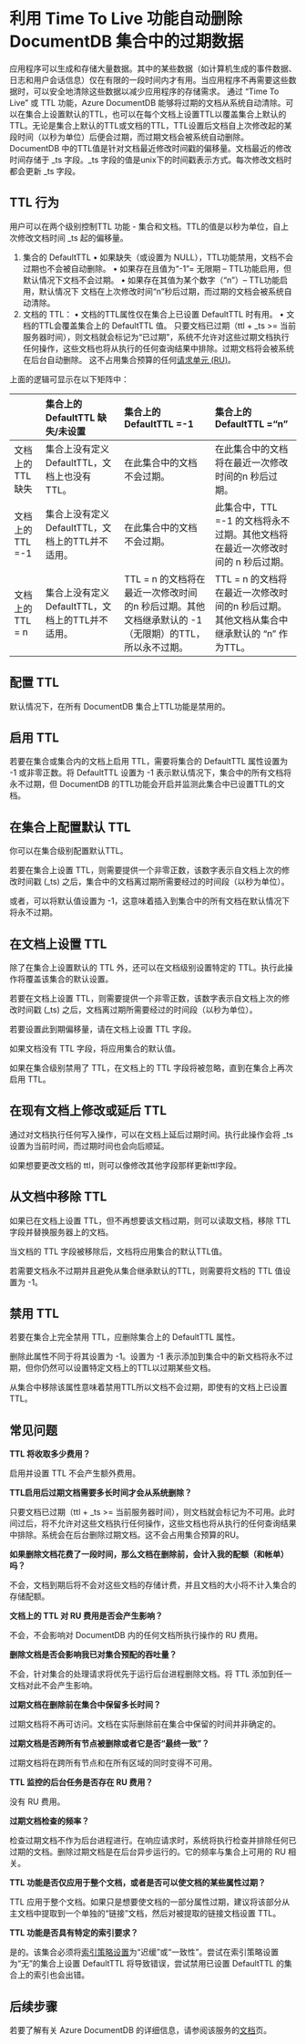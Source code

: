 <properties
   pageTitle="利用生存时间使 DocumentDB 中的数据过期 |Azure"
   description="通过 TTL 功能，Azure DocumentDB 能够在一段时间后将文档自动从系统清除。"
   services="documentdb"
   documentationCenter=""
   keywords="生存时间"
   authors="kiratp"
   manager="jhubbard"
   editor=""/>

<tags
   ms.service="documentdb"
   ms.date="04/28/2016"
   wacn.date="06/29/2016"/>

# 利用 Time To Live 功能自动删除 DocumentDB 集合中的过期数据

应用程序可以生成和存储大量数据。其中的某些数据（如计算机生成的事件数据、日志和用户会话信息）仅在有限的一段时间内才有用。当应用程序不再需要这些数据时，可以安全地清除这些数据以减少应用程序的存储需求。
通过 “Time To Live” 或 TTL 功能，Azure DocumentDB 能够将过期的文档从系统自动清除。可以在集合上设置默认的TTL，也可以在每个文档上设置TTL以覆盖集合上默认的TTL。无论是集合上默认的TTL或文档的TTL，TTL设置后文档自上次修改起的某段时间（以秒为单位）后便会过期，而过期文档会被系统自动删除。
DocumentDB 中的TTL值是针对文档最近修改时间戳的偏移量。文档最近的修改时间存储于 _ts 字段。_ts 字段的值是unix下的时间戳表示方式。每次修改文档时都会更新 _ts 字段。


## TTL 行为

用户可以在两个级别控制TTL 功能 - 集合和文档。TTL的值是以秒为单位，自上次修改文档时间 _ts 起的偏移量。
1.	集合的 DefaultTTL
•	如果缺失（或设置为 NULL），TTL功能禁用，文档不会过期也不会被自动删除。
•	如果存在且值为“-1”= 无限期 – TTL功能启用，但默认情况下文档不会过期。
•	如果存在其值为某个数字（“n”）– TTL功能启用，默认情况下 文档在上次修改时间“n”秒后过期，而过期的文档会被系统自动清除。
2.	文档的 TTL：
•	文档的TTL属性仅在集合上已设置 DefaultTTL 时有用。
•	文档的TTL会覆盖集合上的 DefaultTTL 值。
只要文档已过期（ttl + _ts >= 当前服务器时间），则文档就会标记为“已过期”，系统不允许对这些过期文档执行任何操作，这些文档也将从执行的任何查询结果中排除。过期文档将会被系统在后台自动删除。 这不占用集合预算的任何[请求单元 (RU)](/documentation/articles/documentdb-request-units)。

上面的逻辑可显示在以下矩阵中：

| | 集合上的 DefaultTTL 缺失/未设置 | 集合上的 DefaultTTL =-1 | 集合上的 DefaultTTL =“n”|
| ------------- |:-------------|:-------------|:-------------|
| 文档上的 TTL 缺失| 集合上没有定义DefaultTTL，文档上也没有TTL。 | 在此集合中的文档不会过期。 | 在此集合中的文档将在最近一次修改时间的n 秒后过期。 |
| 文档上的 TTL =-1 | 集合上没有定义DefaultTTL，文档上的TTL并不适用。| 在此集合中的文档不会过期。 | 此集合中，TTL =-1 的文档将永不过期。其他文档将在最近一次修改时间的 n 秒后过期。 |
| 文档上的 TTL = n | 集合上没有定义DefaultTTL，文档上的TTL并不适用。 | TTL = n 的文档将在最近一次修改时间的n 秒后过期。其他文档继承默认的 -1（无限期）的TTL，所以永不过期。 | TTL = n 的文档将在最近一次修改时间的n 秒后过期。其他文档从集合中继承默认的 “n” 作为TTL。 |


## 配置 TTL

默认情况下，在所有 DocumentDB 集合上TTL功能是禁用的。

## 启用 TTL

若要在集合或集合内的文档上启用 TTL，需要将集合的 DefaultTTL 属性设置为 -1 或非零正数。将 DefaultTTL 设置为 -1 表示默认情况下，集合中的所有文档将永不过期，但 DocumentDB 的TTL功能会开启并监测此集合中已设置TTL的文档。

## 在集合上配置默认 TTL

你可以在集合级别配置默认TTL。

若要在集合上设置 TTL，则需要提供一个非零正数，该数字表示自文档上次的修改时间戳 (_ts) 之后，集合中的文档离过期所需要经过的时间段（以秒为单位）。

或者，可以将默认值设置为 -1，这意味着插入到集合中的所有文档在默认情况下将永不过期。


## 在文档上设置 TTL

除了在集合上设置默认的 TTL 外，还可以在文档级别设置特定的 TTL。执行此操作将覆盖该集合的默认设置。

若要在文档上设置 TTL，则需要提供一个非零正数，该数字表示自文档上次的修改时间戳 (_ts) 之后，文档离过期所需要经过的时间段（以秒为单位）。

若要设置此到期偏移量，请在文档上设置 TTL 字段。

如果文档没有 TTL 字段，将应用集合的默认值。

如果在集合级别禁用了 TTL，在文档上的 TTL 字段将被忽略，直到在集合上再次启用 TTL。



## 在现有文档上修改或延后 TTL

通过对文档执行任何写入操作，可以在文档上延后过期时间。执行此操作会将 _ts 设置为当前时间，而过期时间也会向后顺延。

如果想要更改文档的 ttl，则可以像修改其他字段那样更新ttl字段。



## 从文档中移除 TTL

如果已在文档上设置 TTL，但不再想要该文档过期，则可以读取文档，移除 TTL 字段并替换服务器上的文档。

当文档的 TTL 字段被移除后，文档将应用集合的默认TTL值。

若需要文档永不过期并且避免从集合继承默认的TTL，则需要将文档的 TTL 值设置为 -1。



## 禁用 TTL

若要在集合上完全禁用 TTL，应删除集合上的 DefaultTTL 属性。

删除此属性不同于将其设置为 -1。设置为 -1 表示添加到集合中的新文档将永不过期，但你仍然可以设置特定文档上的TTL以过期某些文档。

从集合中移除该属性意味着禁用TTL所以文档不会过期，即使有的文档上已设置TTL。



## 常见问题

**TTL 将收取多少费用？**

启用并设置 TTL 不会产生额外费用。

**TTL启用后过期文档需要多长时间才会从系统删除？**

只要文档已过期（ttl + _ts >= 当前服务器时间），则文档就会标记为不可用。此时间过后，将不允许对这些文档执行任何操作，这些文档也将从执行的任何查询结果中排除。系统会在后台删除过期文档。这不会占用集合预算的RU。

**如果删除文档花费了一段时间，那么文档在删除前，会计入我的配额（和帐单）吗？**

不会，文档到期后将不会对这些文档的存储计费，并且文档的大小将不计入集合的存储配额。

**文档上的 TTL 对 RU 费用是否会产生影响？**

不会，不会影响对 DocumentDB 内的任何文档所执行操作的 RU 费用。

**删除文档是否会影响我已对集合预配的吞吐量？**

不会，针对集合的处理请求将优先于运行后台进程删除文档。将 TTL 添加到任一文档对此不会产生影响。

**过期文档在删除前在集合中保留多长时间？**

过期文档将不再可访问。文档在实际删除前在集合中保留的时间并非确定的。

**过期文档是否跨所有节点被删除或者它是否“最终一致”？**

过期文档将在跨所有节点和在所有区域的同时变得不可用。

**TTL 监控的后台任务是否存在 RU 费用？**

没有 RU 费用。

**过期文档检查的频率？**

检查过期文档不作为后台进程进行。在响应请求时，系统将执行检查并排除任何已过期的文档。删除过期文档是在后台异步运行的。它的频率与集合上可用的 RU 相关。

**TTL 功能是否仅应用于整个文档，或者是否可以使文档的某些属性过期？**

TTL 应用于整个文档。如果只是想要使文档的一部分属性过期，建议将该部分从主文档中提取到一个单独的“链接”文档，然后对被提取的链接文档设置 TTL。


**TTL 功能是否具有特定的索引要求？**

是的。该集合必须将[索引策略设置](/documentation/articles/documentdb-indexing-policies)为“迟缓”或“一致性”。尝试在索引策略设置为“无”的集合上设置 DefaultTTL 将导致错误，尝试禁用已设置 DefaultTTL 的集合上的索引也会出错。


## 后续步骤

若要了解有关 Azure DocumentDB 的详细信息，请参阅该服务的[文档](/documentation/services/documentdb/)页。


<!---HONumber=Mooncake_0627_2016-->